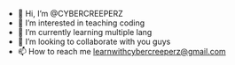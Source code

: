 - 👋 Hi, I’m @CYBERCREEPERZ
- 👀 I’m interested in teaching coding 
- 🌱 I’m currently learning multiple lang
- 💞️ I’m looking to collaborate with you guys
- 📫 How to reach me learnwithcybercreeperz@gmail.com

<!---
CYBERCREEPERZ/CYBERCREEPERZ is a ✨ special ✨ repository because its `README.md` (this file) appears on your GitHub profile.
You can click the Preview link to take a look at your changes.
--->
